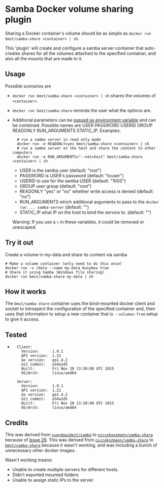 

Samba Docker volume sharing plugin
==================================

Sharing a Docker container's volume should be as simple as `docker run bmst/samba-share <container> | sh`.

This 'plugin' will create and configure a samba server container that auto-creates shares for all
the volumes attached to the specified container, and also all the mounts that are made to it.

Usage
-----

Possible scenarios are

- `docker run bmst/samba-share <container> | sh` shares the volumes of `<container>`.
- `docker run bmst/samba-share` reminds the user what the options are.
- Additional parameters can be [passed as environment variable](https://docs.docker.com/engine/reference/run/#env-environment-variables) and can be combined. Possible names are USER PASSWORD USERID GROUP READONLY RUN_ARGUMENTS STATIC_IP. Examples:

        # run a samba server in read only mode
        docker run -e READONLY=yes bmst/samba-share <container> | sh
        # run a samba server on the host and share the content to other computers
        docker run -e RUN_ARGUMENTS="--net=host" bmst/samba-share <container> | sh

    - USER is the samba user (default: "root")
    - PASSWORD is USER's password (default: "tcuser")
    - USERID to use for the samba USER (default: "1000")
    - GROUP user group (default: "root")
    - READONLY "yes" or "no" whether write access is denied (default: "no")
    - RUN_ARGUMENTS which additional arguments to pass to the `docker run ... samba-server` (default: "")
    - STATIC_IP what IP on the host to bind the service to. (default: "")

    Warning: If you use a `\` in these variables, it could be removed or unescaped.

Try it out
----------

Create a volume in my-data and share its content via samba

    # Make a volume container (only need to do this once)
    docker run -v /data --name my-data busybox true
    # Share it using Samba (Windows file sharing)
    docker run bmst/samba-share my-data | sh

How it works
------------

The `bmst/samba-share` container uses the bind-mounted docker client and socket to introspect
the configuration of the specified container and, then uses that information to setup a new container
that is `--volumes-from` setup to give it access.

Tested
------

-
        Client:
          Version:      1.9.1
          API version:  1.21
          Go version:   go1.4.2
          Git commit:   a34a1d5
          Built:        Fri Nov 20 13:20:08 UTC 2015
          OS/Arch:      linux/amd64

        Server:
          Version:      1.9.1
          API version:  1.21
          Go version:   go1.4.2
          Git commit:   a34a1d5
          Built:        Fri Nov 20 13:20:08 UTC 2015
          OS/Arch:      linux/amd64

Credits
-------

This was derived from [`svendowideit/samba`](https://github.com/SvenDowideit/dockerfiles/tree/master/samba) to [`niccokunzmann/samba-share`](https://github.com/niccokunzmann/dockerfiles/tree/master/samba-share) because of [Issue 29](https://github.com/SvenDowideit/dockerfiles/issues/29).
This was derived from [`niccoknzmann/samba-share`](https://github.com/niccokunzmann/dockerfiles/tree/master/samba-share) to [`bmst/samba-share`](https://github.com/niccokunzmann/dockerfiles/tree/master/samba-share) because it wasn't working, and was including a bunch of unnecessary other docker images.

Wasn't working means:

* Unable to create multiple servers for different hosts.
* Didn't exported mounted folders
* Unable to assign static IPs to the server.
